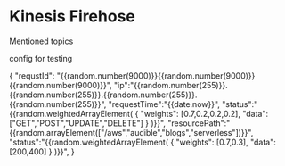 # Kinesis Firehose

Mentioned topics <brt />

config for testing <brt />

{
"requstId": "{{random.number(9000)}}{{random.number(9000)}}{{random.number(9000)}}",
"ip":"{{random.number(255)}}.{{random.number(255)}}.{{random.number(255)}}.{{random.number(255)}}",
"requestTime":"{{date.now}}",
"status":"{{random.weightedArrayElement(
  {
    "weights": [0.7,0.2,0.2,0.2],
    "data": ["GET","POST","UPDATE","DELETE"]
  }
)}}",
"resourcePath":"{{random.arrayElement(["/aws","audible","blogs","serverless"])}}",
"status":"{{random.weightedArrayElement(
  {
    "weights": [0.7,0.3],
    "data": [200,400]
  }
)}}",
}
